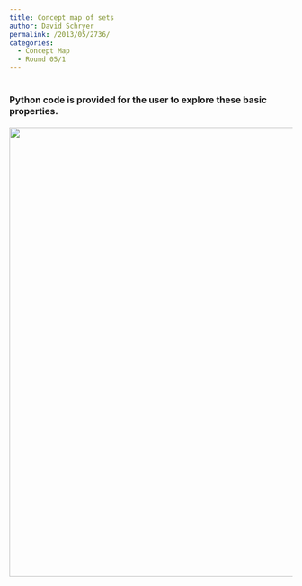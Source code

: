 ```yaml
---
title: Concept map of sets
author: David Schryer
permalink: /2013/05/2736/
categories:
  - Concept Map
  - Round 05/1
---
```

# <span style="font-size: 16px;">Python code is provided for the user to explore these basic properties.</span>

<img style="width: 800px;" alt="" src="https://rawgithub.com/schryer/python_course_material/master/images/set_mindmap.svg" />

